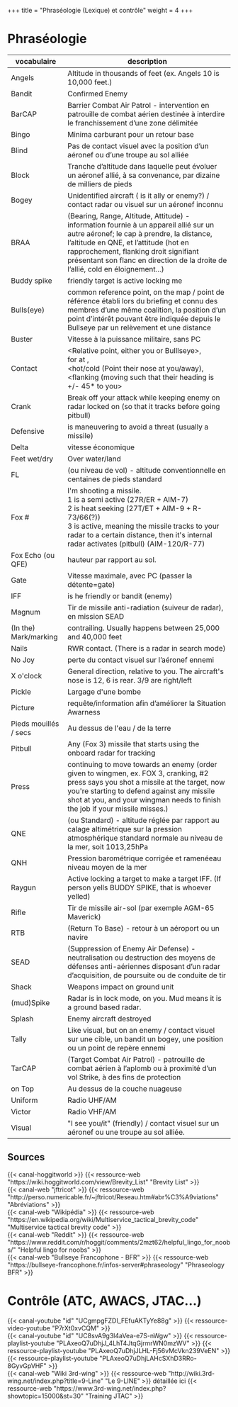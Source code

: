 +++
title = "Phraséologie (Lexique) et contrôle"
weight = 4
+++

# Phraséologie

vocabulaire             | description
----------------------- | -----------
Angels                  | Altitude in thousands of feet (ex. Angels 10 is 10,000 feet.)
Bandit                  | Confirmed Enemy
BarCAP                  | Barrier Combat Air Patrol - intervention en patrouille de combat aérien destinée à interdire le franchissement d’une zone délimitée
Bingo                   | Minima carburant pour un retour base
Blind                   | Pas de contact visuel avec la position d’un aéronef ou d’une troupe au sol alliée
Block                   | Tranche d’altitude dans laquelle peut évoluer un aéronef allié, à sa convenance, par dizaine de milliers de pieds
Bogey                   | Unidentified aircraft ( is it ally or enemy?) / contact radar ou visuel sur un aéronef inconnu
BRAA                    | (Bearing, Range, Altitude, Attitude) - information fournie à un appareil allié sur un autre aéronef; le cap à prendre, la distance, l’altitude en QNE, et l’attitude (hot en rapprochement, flanking droit signifiant présentant son flanc en direction de la droite de l’allié, cold en éloignement...)
Buddy spike             | friendly target is active locking me
Bulls(eye)              | common reference point, on the map / point de référence établi lors du briefing et connu des membres d’une même coalition, la position d’un point d’intérêt pouvant être indiquée depuis le Bullseye par un relèvement et une distance
Buster                  | Vitesse à la puissance militaire, sans PC
Contact                 | <Relative point, either you or Bulllseye>, <br /><bearing> for <distance> at <altitude>,<br /><hot/cold (Point their nose at you/away), <br /><flanking (moving such that their heading is +/- 45* to you>
Crank                   | Break off your attack while keeping enemy on radar locked on (so that it tracks before going pitbull)
Defensive               | <person> is maneuvering to avoid a threat (usually a missile)
Delta                   | vitesse économique
Feet wet/dry            | Over water/land
FL                      | (ou niveau de vol) - altitude conventionnelle en centaines de pieds standard
Fox #                   | I'm shooting a missile.<br />1 is a semi active (27R/ER + AIM-7)<br />2 is heat seeking (27T/ET + AIM-9 + R-73/66(?))<br />3 is active, meaning the missile tracks to your radar to a certain distance, then it's internal radar activates (pitbull) (AIM-120/R-77)
Fox Echo (ou QFE)       | hauteur par rapport au sol.
Gate                    | Vitesse maximale, avec PC (passer la détente=gate)
IFF                     | is he friendly or bandit (enemy)
Magnum                  | Tir de missile anti-radiation (suiveur de radar), en mission SEAD
(In the) Mark/marking   | contrailing. Usually happens between 25,000 and 40,000 feet
Nails                   | RWR contact. (There is a radar in search mode)
No Joy                  | perte du contact visuel sur l’aéronef ennemi
X o'clock               | General direction, relative to you. The aircraft's nose is 12, 6 is rear. 3/9 are right/left
Pickle                  | Largage d'une bombe
Picture                 | requête/information afin d’améliorer la Situation Awarness
Pieds mouillés / secs   | Au dessus de l'eau / de la terre
Pitbull                 | Any (Fox 3) missile that starts using the onboard radar for tracking
Press                   | continuing to move towards an enemy (order given to wingmen, ex. FOX 3, cranking, #2 press says you shot a missile at the target, now you're starting to defend against any missile shot at you, and your wingman needs to finish the job if your missile misses.)
QNE                     | (ou Standard) - altitude réglée par rapport au calage altimétrique sur la pression atmosphérique standard normale au niveau de la mer, soit 1013,25hPa
QNH                     | Pression barométrique corrigée et ramenéeau niveau moyen de la mer
Raygun                  | Active locking a target to make a target IFF. (If person yells BUDDY SPIKE, that is whoever yelled)
Rifle                   | Tir de missile air-sol (par exemple AGM-65 Maverick)
RTB                     | (Return To Base) - retour à un aéroport ou un navire
SEAD                    | (Suppression of Enemy Air Defense) - neutralisation ou destruction des moyens de défenses anti-aériennes disposant d’un radar d’acquisition, de poursuite ou de conduite de tir
Shack                   | Weapons impact on ground unit
(mud)Spike              | Radar is in lock mode, on you. Mud means it is a ground based radar.
Splash                  | Enemy aircraft destroyed
Tally                   | Like visual, but on an enemy / contact visuel sur une cible, un bandit un bogey, une position ou un point de repère ennemi
TarCAP                  | (Target Combat Air Patrol) - patrouille de combat aérien à l’aplomb ou à proximité d’un vol Strike, à des fins de protection
on Top                  | Au dessus de la couche nuageuse
Uniform                 | Radio UHF/AM
Victor                  | Radio VHF/AM
Visual                  | "I see you/it" (friendly) / contact visuel sur un aéronef ou une troupe au sol alliée.

## Sources

<div class="contenu">
{{< canal-hoggitworld >}}
{{< ressource-web "https://wiki.hoggitworld.com/view/Brevity_List" "Brevity List" >}}
</div>

<div class="contenu">
{{< canal-web "jftricot" >}}
{{< ressource-web "http://perso.numericable.fr/~jftricot/Reseau.htm#abr%C3%A9viations" "Abréviations" >}}
</div>

<div class="contenu">
{{< canal-web "Wikipédia" >}}
{{< ressource-web "https://en.wikipedia.org/wiki/Multiservice_tactical_brevity_code" "Multiservice tactical brevity code" >}}
</div>

<div class="contenu">
{{< canal-web "Reddit" >}}
{{< ressource-web "https://www.reddit.com/r/hoggit/comments/2mzt62/helpful_lingo_for_noobs/" "Helpful lingo for noobs" >}}
</div>

<div class="contenu">
{{< canal-web "Bullseye Francophone - BFR" >}}
{{< ressource-web "https://bullseye-francophone.fr/infos-server#phraseology" "Phraseology BFR" >}}
</div>

# Contrôle (ATC, AWACS, JTAC...)

<div class="contenu de_qualite"> <!-- Doc //-->
{{< canal-youtube "id" "UCgmpgFZDI_FEfuAKTyYe88g" >}}
{{< ressource-video-youtube "P7rXt0xvCQM" >}}
</div>

<div class="contenu de_qualite"> <!-- Majh //-->
{{< canal-youtube "id" "UC8svA9g3l4aVea-e7S-nWgw" >}}
{{< ressource-playlist-youtube "PLAxeoQ7uDhjJ_4LhT4JtqGjrmrWN0mzWV" >}}
{{< ressource-playlist-youtube "PLAxeoQ7uDhjJLHL-Fj56vMcVkn239VeEN" >}}
{{< ressource-playlist-youtube "PLAxeoQ7uDhjLAHcSXhD3RRo-8GyvGpVHF" >}}
</div>

<div class="contenu">
{{< canal-web "Wiki 3rd-wing" >}}
{{< ressource-web "http://wiki.3rd-wing.net/index.php?title=9-Line" "Le 9-LINE" >}}
détaillée ici
{{< ressource-web "https://www.3rd-wing.net/index.php?showtopic=15000&st=30" "Training JTAC" >}}
</div>

